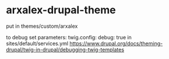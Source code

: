 # arxalex-drupal-theme

put in themes/custom/arxalex

to debug set 
parameters:
  twig.config:
    debug: true 
in sites/default/services.yml
https://www.drupal.org/docs/theming-drupal/twig-in-drupal/debugging-twig-templates
